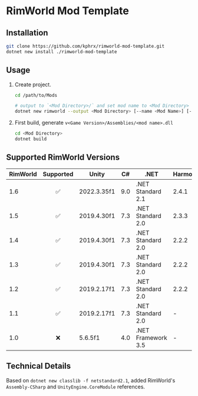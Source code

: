# RimWorld Mod Template

## Installation
```sh
git clone https://github.com/kphrx/rimworld-mod-template.git
dotnet new install ./rimworld-mod-template
```

## Usage
1. Create project.
   ```sh
   cd /path/to/Mods

   # output to `<Mod Directory>/` and set mod name to <Mod Directory> or <Mod Name>
   dotnet new rimworld --output <Mod Directory> [--name <Mod Name>] [--mod-author <Mod Author>] [--description <Mod Description>] [--game-version <Game Version>]
   ```
2. First build, generate `v<Game Version>/Assemblies/<mod name>.dll`
   ```sh
   cd <Mod Directory>
   dotnet build
   ```

## Supported RimWorld Versions
| RimWorld | Supported          | Unity       | C#  | .NET               | Harmony |
|----------|:------------------:|-------------|-----|--------------------|---------|
| 1.6      | :white_check_mark: | 2022.3.35f1 | 9.0 | .NET Standard 2.1  | 2.4.1   |
| 1.5      | :white_check_mark: | 2019.4.30f1 | 7.3 | .NET Standard 2.0  | 2.3.3   |
| 1.4      | :white_check_mark: | 2019.4.30f1 | 7.3 | .NET Standard 2.0  | 2.2.2   |
| 1.3      | :white_check_mark: | 2019.4.30f1 | 7.3 | .NET Standard 2.0  | 2.2.2   |
| 1.2      | :white_check_mark: | 2019.2.17f1 | 7.3 | .NET Standard 2.0  | 2.2.2   |
| 1.1      | :white_check_mark: | 2019.2.17f1 | 7.3 | .NET Standard 2.0  | -       |
| 1.0      | :x:                | 5.6.5f1     | 4.0 | .NET Framework 3.5 | -       |

## Technical Details
Based on `dotnet new classlib -f netstandard2.1`, added RimWorld's `Assembly-CSharp` and `UnityEngine.CoreModule` references.
